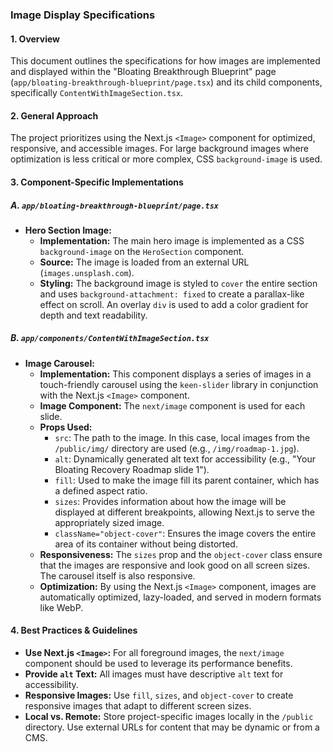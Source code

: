 ### Image Display Specifications

#### 1. Overview

This document outlines the specifications for how images are implemented and displayed within the "Bloating Breakthrough Blueprint" page (`app/bloating-breakthrough-blueprint/page.tsx`) and its child components, specifically `ContentWithImageSection.tsx`.

#### 2. General Approach

The project prioritizes using the Next.js `<Image>` component for optimized, responsive, and accessible images. For large background images where optimization is less critical or more complex, CSS `background-image` is used.

#### 3. Component-Specific Implementations

##### A. `app/bloating-breakthrough-blueprint/page.tsx`

-   **Hero Section Image:**
    -   **Implementation:** The main hero image is implemented as a CSS `background-image` on the `HeroSection` component.
    -   **Source:** The image is loaded from an external URL (`images.unsplash.com`).
    -   **Styling:** The background image is styled to `cover` the entire section and uses `background-attachment: fixed` to create a parallax-like effect on scroll. An overlay `div` is used to add a color gradient for depth and text readability.

##### B. `app/components/ContentWithImageSection.tsx`

-   **Image Carousel:**
    -   **Implementation:** This component displays a series of images in a touch-friendly carousel using the `keen-slider` library in conjunction with the Next.js `<Image>` component.
    -   **Image Component:** The `next/image` component is used for each slide.
    -   **Props Used:**
        -   `src`: The path to the image. In this case, local images from the `/public/img/` directory are used (e.g., `/img/roadmap-1.jpg`).
        -   `alt`: Dynamically generated alt text for accessibility (e.g., "Your Bloating Recovery Roadmap slide 1").
        -   `fill`: Used to make the image fill its parent container, which has a defined aspect ratio.
        -   `sizes`: Provides information about how the image will be displayed at different breakpoints, allowing Next.js to serve the appropriately sized image.
        -   `className="object-cover"`: Ensures the image covers the entire area of its container without being distorted.
    -   **Responsiveness:** The `sizes` prop and the `object-cover` class ensure that the images are responsive and look good on all screen sizes. The carousel itself is also responsive.
    -   **Optimization:** By using the Next.js `<Image>` component, images are automatically optimized, lazy-loaded, and served in modern formats like WebP.

#### 4. Best Practices & Guidelines

-   **Use Next.js `<Image>`:** For all foreground images, the `next/image` component should be used to leverage its performance benefits.
-   **Provide `alt` Text:** All images must have descriptive `alt` text for accessibility.
-   **Responsive Images:** Use `fill`, `sizes`, and `object-cover` to create responsive images that adapt to different screen sizes.
-   **Local vs. Remote:** Store project-specific images locally in the `/public` directory. Use external URLs for content that may be dynamic or from a CMS.
